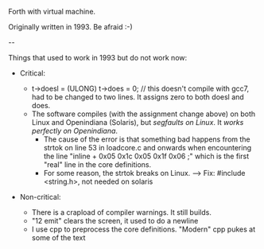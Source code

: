 Forth with virtual machine.

Originally written in 1993. Be afraid :-)

--

Things that used to work in 1993 but do not work now:


* Critical:
  * t->doesl = (ULONG) t->does = 0; // this doesn't compile with gcc7, had to be changed to two lines. It assigns zero to both doesl and does.
  * The software compiles (with the assignment change above) on both Linux and Openindiana (Solaris), but *segfaults on Linux*. It *works perfectly on Openindiana*.
    * The cause of the error is that something bad happens from the strtok on line 53 in loadcore.c and onwards when encountering the line "inline + 0x05 0x1c 0x05 0x1f 0x06 ;" which is the first "real" line in the core definitions.
    * For some reason, the strtok breaks on Linux. --> Fix: #include <string.h>, not needed on solaris


* Non-critical:
  * There is a crapload of compiler warnings. It still builds.
  * "12 emit" clears the screen, it used to do a newline
  * I use cpp to preprocess the core definitions. "Modern" cpp pukes at some of the text
  
